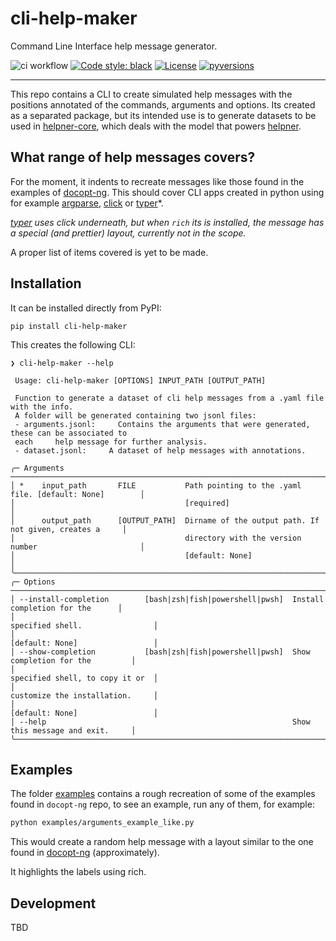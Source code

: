 # cli-help-maker
Command Line Interface help message generator.

![ci workflow](https://github.com/plaguss/cli-help-maker/actions/workflows/ci.yml/badge.svg)
[![Code style: black](https://img.shields.io/badge/code%20style-black-000000.svg)](https://github.com/psf/black)
[![License](https://img.shields.io/badge/license/plaguss/cli-help-maker.svg)](https://github.com/plaguss/cli-help-maker/blob/main/LICENSE)
[![pyversions](https://img.shields.io/pypi/pyversions/cli-help-maker.svg)](https://pypi.python.org/pypi/cli-help-maker)


<!-- [![codecov](https://codecov.io/gh/plaguss/cli-help-maker/branch/main/graph/badge.svg?token=AVKH6TS7G7)](https://codecov.io/gh/plaguss/cli-help-maker) -->

---

This repo contains a CLI to create simulated help messages with the positions annotated
of the commands, arguments and options. Its created as a separated package, but its intended use is to generate datasets to be used in [helpner-core](https://github.com/plaguss/helpner-core), which deals with the model that powers [helpner](https://github.com/plaguss/helpner).

## What range of help messages covers?

For the moment, it indents to recreate messages like those found in the examples of [docopt-ng](https://github.com/jazzband/docopt-ng).
This should cover CLI apps created in python using for example [argparse](https://docs.python.org/3/library/argparse.html), [click](https://click.palletsprojects.com/en/8.1.x/) or [typer](https://typer.tiangolo.com/)*.

*[typer](https://typer.tiangolo.com/) uses click underneath, but when `rich` its is installed, the message has a special (and prettier) layout, currently not in the scope.*

A proper list of items covered is yet to be made.

## Installation

It can be installed directly from PyPI:

`pip install cli-help-maker`

This creates the following CLI:

```console
❯ cli-help-maker --help
                                                                                                
 Usage: cli-help-maker [OPTIONS] INPUT_PATH [OUTPUT_PATH]                                       
                                                                                                
 Function to generate a dataset of cli help messages from a .yaml file with the info.           
 A folder will be generated containing two jsonl files:                                         
 - arguments.jsonl:     Contains the arguments that were generated, these can be associated to  
 each     help message for further analysis.                                                    
 - dataset.jsonl:     A dataset of help messages with annotations.                              
                                                                                                
╭─ Arguments ──────────────────────────────────────────────────────────────────────────────────╮
│ *    input_path       FILE           Path pointing to the .yaml file. [default: None]        │
│                                      [required]                                              │
│      output_path      [OUTPUT_PATH]  Dirname of the output path. If not given, creates a     │
│                                      directory with the version number                       │
│                                      [default: None]                                         │
╰──────────────────────────────────────────────────────────────────────────────────────────────╯
╭─ Options ────────────────────────────────────────────────────────────────────────────────────╮
│ --install-completion        [bash|zsh|fish|powershell|pwsh]  Install completion for the      │
│                                                              specified shell.                │
│                                                              [default: None]                 │
│ --show-completion           [bash|zsh|fish|powershell|pwsh]  Show completion for the         │
│                                                              specified shell, to copy it or  │
│                                                              customize the installation.     │
│                                                              [default: None]                 │
│ --help                                                       Show this message and exit.     │
╰──────────────────────────────────────────────────────────────────────────────────────────────╯
```

## Examples

The folder [examples](https://github.com/plaguss/cli-help-maker/tree/main/examples) contains a rough recreation of some of the examples found in `docopt-ng` repo, to see an example, run any of them, for example:

```bash
python examples/arguments_example_like.py
```

This would create a random help message with a layout similar to the one found in [docopt-ng](https://github.com/jazzband/docopt-ng/blob/master/examples/arguments_example.py) (approximately).

It highlights the labels using rich.


## Development

TBD
